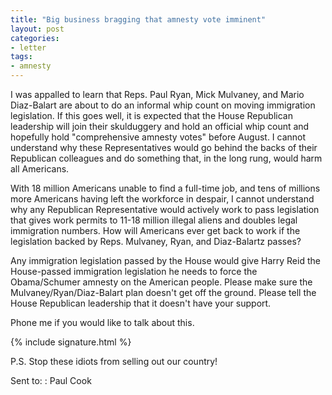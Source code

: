 ```yaml
---
title: "Big business bragging that amnesty vote imminent"
layout: post
categories:
- letter
tags:
- amnesty
---
```


I was appalled to learn that Reps. Paul Ryan, Mick Mulvaney, and Mario Diaz-Balart are about to do an informal whip count on moving immigration legislation. If this goes well, it is expected that the House Republican leadership will join their skulduggery and hold an official whip count and hopefully hold "comprehensive amnesty votes" before August. I cannot understand why these Representatives would go behind the backs of their Republican colleagues and do something that, in the long rung, would harm all Americans.

With 18 million Americans unable to find a full-time job, and tens of millions more Americans having left the workforce in despair, I cannot understand why any Republican Representative would actively work to pass legislation that gives work permits to 11-18 million illegal aliens and doubles legal immigration numbers. How will Americans ever get back to work if the legislation backed by Reps. Mulvaney, Ryan, and Diaz-Balartz passes?

Any immigration legislation passed by the House would give Harry Reid the House-passed immigration legislation he needs to force the Obama/Schumer amnesty on the American people. Please make sure the Mulvaney/Ryan/Diaz-Balart plan doesn't get off the ground. Please tell the House Republican leadership that it doesn't have your support.

Phone me if you would like to talk about this.

{% include signature.html %}

P.S. Stop these idiots from selling out our country!

Sent to:
: Paul Cook
